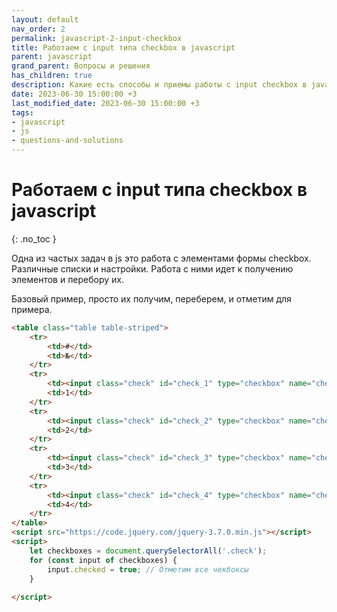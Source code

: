 ```yaml
---
layout: default
nav_order: 2
permalink: javascript-2-input-checkbox
title: Работаем с input типа checkbox в javascript
parent: javascript
grand_parent: Вопросы и решения
has_children: true
description: Какие есть способы и приемы работы с input checkbox в javascript
date: 2023-06-30 15:00:00 +3
last_modified_date: 2023-06-30 15:00:00 +3
tags:
- javascript
- js
- questions-and-solutions
---
```


# Работаем с input типа checkbox в javascript
{: .no_toc }

Одна из частых задач в js это работа с элементами формы checkbox. Различные списки и настройки.
Работа с ними идет к получению элементов и перебору их.

Базовый пример, просто их получим, переберем, и отметим для примера.

```html
<table class="table table-striped">
	<tr>
		<td>#</td>
		<td>№</td>
	</tr>
	<tr>
		<td><input class="check" id="check_1" type="checkbox" name="check[1]" value="1"></td>
		<td>1</td>
	</tr>
	<tr>
		<td><input class="check" id="check_2" type="checkbox" name="check[2]" value="2"></td>
		<td>2</td>
	</tr>
	<tr>
		<td><input class="check" id="check_3" type="checkbox" name="check[3]" value="3"></td>
		<td>3</td>
	</tr>
	<tr>
		<td><input class="check" id="check_4" type="checkbox" name="check[4]" value="4"></td>
		<td>4</td>
	</tr>
</table>
<script src="https://code.jquery.com/jquery-3.7.0.min.js"></script>
<script>
	let checkboxes = document.querySelectorAll('.check');
	for (const input of checkboxes) {
		input.checked = true; // Отметим все чекбоксы
	}
	
</script>
```
